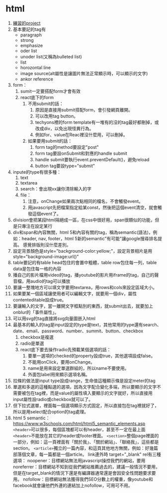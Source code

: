 # html

1. [練習的project](https://github.com/yellowful/html-exercise)
2. 基本要記的tag有
   - paragraph
   - strong
   - emphasize
   - oder list
   - unoder list(又稱為bulleted list)
   - list
   - horozontal line
   - image source(alt屬性是讓圖片無法正常顯示時，可以顯示的文字)
   - ankor reference
3. form：
   1. sumit一定要搭配form才會有效
   2. react底下的form
      1. 不用submit的話：
         1. 原因是直接用submit搭配form，會引發網頁離開。
         2. 可以改用tag button。
         3. techyons裡的form template有一堆有的沒的tag最好都刪掉，或改成div，以免出現怪異行為。
         4. 例如for、value在Reac裡沒什麼用，可以刪掉。
      2. 如果要用submit的話：
         1. form tag的method要設定"post"
         2. form tag要設onSubmit和對應的handle submit
         3. handle submit要執行event.preventDefault()，避免reload
         4. button tag要設type="submit"
4. inpute的type有很多種：
   1. text
   2. textarea
   3. search：會出現xx讓你清除輸入的字
   4. file：
      1. 注意，onChange如果兩次點相同的檔名，不會觸發event。
      2. 用javascript先把檔案指定給某const，然後把這個event清空，就會觸發這個event了。 
5. division會把某段html隔絕成一區，在css中很好用，span很類似的功能，但是只專注在設定某行
6. div和span和內容無關，html 5和內容有關的tag，稱為semantic\(語法\)，例如：header, nav, footer，html 5新的semantic"有可能"讓google搜尋排名提高。
   感覺排版則沒什麼差別。
7. 設定背景顏色是style="background-color:yellow;"，設定背景相片是用style="background-image:url()"
8. table要記的有table head包住的會置中粗體，table row包住每一列，table data是包住每一格的內容
9. 播自己的影片檔用video的tag，播youtube的影片用iframe的tag，自己的聲音檔，用audio的tag可以播放
10. 要讓一整塊地方可以填文字要用textarea，用rows和cols來設定區域大小。
11. 如果要某一個區域讓使用者可以編輯文字，就要用一個div，屬性contenteditable設成true。
12. 要讓輸入的文字，當一離開文字框點別的東西，就submit出去，就要加上onblur的「事件屬性」。
13. 可以用svg的tag直接將svg向量圖嵌入html
14. 最基本的輸入的tag是input設定的type是text，其他常用的type還有search、date、email、password、number、summit、button、checkbox
    1. checkbox是複選
    2. radio是單選
    3. react底下要去操作radio先預載某個選項的話：
        1. 要單一選項的checked的property設成true，其他選項設成false。
        2. 不能用onClick，要用onChange。
        3. name是用來設定單選群組的，所以name不要使用。
        4. 外面包label用來顯示選項名稱。
15. 拉條的做法是input type設成range，生命值這種顯示條是設定meter的tag
16. 單選和多選的這種點選的選項，因為文字配合變化多端，所以要顯示的文字不需要被包在tag裡，而是value的屬性填入要顯示的文字就好，所以直接用input屬性設radio或checkbox就可以了。
17. 但下拉式選單，裡面每一個選項顯示方式固定，所以直接包在tag裡就好了，所以是用select配合option的tag處理。
18. html 5 semantic：
    <https://www.w3schools.com/html/html5_semantic_elements.asp>
    `<header>`可以很多，每個區塊都可以有header，甚至不一定在最上面
      `<header>`不能放在其它的header或footer裡面。
    `<section>`整個page裡面的一部分，例如：這一頁裡面有「關於我」、「關於網站」、「聯絡我」，這些都是section。
    `<article>`獨立的一篇內容，和這頁其他地方無關，例如：好幾篇部落個文章，每一篇都是一個article。
    link連外時 target="_blank"
    rel有三種選項：
        noopener：目標網站無法用javascript操控我們的網站，要用
        noreferrer：目標網站不知到從我們網站推薦過去的，建議一般情況不要用，但是在target_blank的情況下還是有編譯器通常還是會因安全性問題要求要用。
        nofollow：目標網站無法獲得我們SEO分數上的權重，像youtube和facebook就會讓他們外連的連結加上nofollow，可用可不用。
